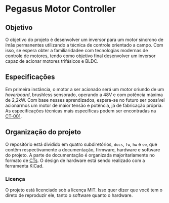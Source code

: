 # Pegasus Motor Controller

## Objetivo

O objetivo do projeto é desenvolver um inversor para um motor síncrono de ímãs permanentes utilizando a técnica de controle orientado a campo. Com isso, se espera obter a familiaridadee com tecnologias modernas de controle de motores, tendo como objetivo final desenvolver um inversor capaz de acionar motores trifásicos e BLDC.

## Especificações

Em primeira instância, o motor a ser acionado será um motor oriundo de um _hoverboard_, brushless sensorado, operando a 48V e com potência máxima de 2,2kW. Com base nesses aprendizados, espera-se no futuro ser possível acionarmos um motor de maior tensão e potência, já de fabricação própria. As especificações técnicas mais específicas podem ser encontradas na [CT-001](/docs/CT-001-Especificacoes-Gerais.md).

## Organização do projeto

O repositório está dividido em quatro subdiretórios, `docs`, `fw`, `hw` e `sw`, que contêm respectivamente a documentação, firmware, hardware e software do projeto.
A parte de documentação é organizada majoritariamente no formato de [CTs](/docs/README.md). O design de hardware está sendo realizado com a ferramenta KiCad.

### Licença

O projeto está licenciado sob a licença MIT. Isso quer dizer que você tem o direto de reproduzir ele, tanto o software quanto o hardware.

